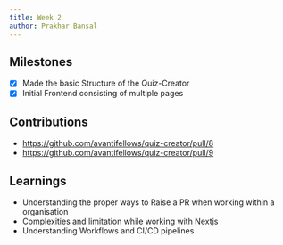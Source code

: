 ```yaml
---
title: Week 2
author: Prakhar Bansal
---
```


## Milestones

- [x] Made the basic Structure of the Quiz-Creator
- [x] Initial Frontend consisting of multiple pages

## Contributions

- https://github.com/avantifellows/quiz-creator/pull/8
- https://github.com/avantifellows/quiz-creator/pull/9

## Learnings

- Understanding the proper ways to Raise a PR when working within a organisation
- Complexities and limitation while working with Nextjs
- Understanding Workflows and CI/CD pipelines
